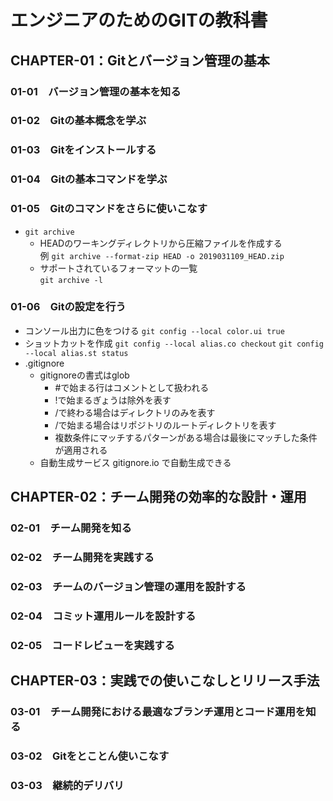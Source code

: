 # エンジニアのためのGITの教科書
## CHAPTER-01：Gitとバージョン管理の基本
### 01-01　バージョン管理の基本を知る
### 01-02　Gitの基本概念を学ぶ
### 01-03　Gitをインストールする
### 01-04　Gitの基本コマンドを学ぶ
### 01-05　Gitのコマンドをさらに使いこなす
  - `git archive`  
    - HEADのワーキングディレクトリから圧縮ファイルを作成する  
      例 `git archive --format-zip HEAD -o 2019031109_HEAD.zip`  
    - サポートされているフォーマットの一覧  
      `git archive -l`
    
### 01-06　Gitの設定を行う
  - コンソール出力に色をつける
    `git config --local color.ui true`
  - ショットカットを作成
    `git config --local alias.co checkout`
    `git config --local alias.st status`
  - .gitignore
    - gitignoreの書式はglob  
      - #で始まる行はコメントとして扱われる
      - !で始まるぎょうは除外を表す
      - /で終わる場合はディレクトリのみを表す
      - /で始まる場合はリポジトリのルートディレクトリを表す
      - 複数条件にマッチするパターンがある場合は最後にマッチした条件が適用される
    - 自動生成サービス
      gitignore.io で自動生成できる
      
## CHAPTER-02：チーム開発の効率的な設計・運用
### 02-01　チーム開発を知る
### 02-02　チーム開発を実践する
### 02-03　チームのバージョン管理の運用を設計する
### 02-04　コミット運用ルールを設計する
### 02-05　コードレビューを実践する

## CHAPTER-03：実践での使いこなしとリリース手法
### 03-01　チーム開発における最適なブランチ運用とコード運用を知る
### 03-02　Gitをとことん使いこなす
### 03-03　継続的デリバリ